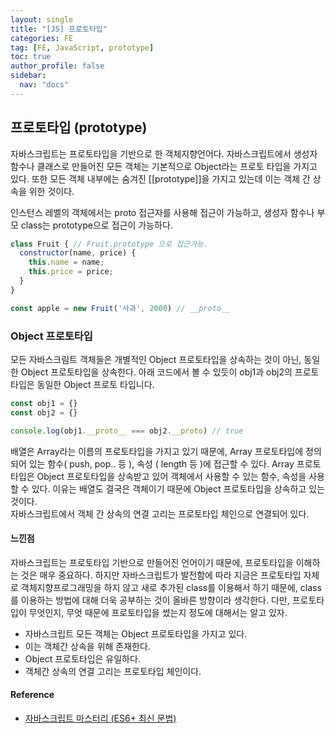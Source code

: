 ```yaml
---
layout: single
title: "[JS] 프로토타입"
categories: FE
tag: [FE, JavaScript, prototype]
toc: true
author_profile: false
sidebar:
  nav: "docs"
---
```


## 프로토타입 (prototype)

자바스크립트는 프로토타입을 기반으로 한 객체지향언어다. 자바스크립트에서 생성자 함수나 클래스로 만들어진 모든 객체는 기본적으로 Object라는 프로토 타입을 가지고 있다. 또한 모든 객체 내부에는 숨겨진 [[prototype]]을 가지고 있는데 이는 객체 간 상속을 위한 것이다.

인스턴스 레벨의 객체에서는 proto 접근자를 사용해 접근이 가능하고, 생성자 함수나 부모 class는 prototype으로 접근이 가능하다.

```javascript
class Fruit { // Fruit.prototype 으로 접근가능.
  constructor(name, price) {
    this.name = name;
    this.price = price;
  }
}

const apple = new Fruit('사과', 2000) // __proto__ 
```

### Object 프로토타입

모든 자바스크림트 객체들은 개별적인 Object 프로토타입을 상속하는 것이 아닌, 동일한 Object 프로토타입을 상속한다. 아래 코드에서 볼 수 있듯이 obj1과 obj2의 프로토타입은 동일한 Object 프로토 타입니다.

```javascript
const obj1 = {}
const obj2 = {}

console.log(obj1.__proto__ === obj2.__proto) // true
```

배열은 Array라는 이름의 프로토타입을 가지고 있기 때문에, Array 프로토타입에 정의되어 있는 함수( push, pop.. 등 ), 속성 ( length 등 )에 접근할 수 있다. Array 프로토타입은 Object 프로토타입을 상속받고 있어 객체에서 사용할 수 있는 함수, 속성을 사용할 수 있다. 이유는 배열도 결국은 객체이기 때문에 Object 프로토타입을 상속하고 있는 것이다.<br>자바스크립트에서 객체 간 상속의 연결 고리는 프로토타입 체인으로 연결되어 있다.

#### 느낀점

자바스크립트는 프로토타입 기반으로 만들어진 언어이기 때문에, 프로토타입을 이해하는 것은 매우 중요하다. 하지만 자바스크립트가 발전함에 따라 지금은 프로토타입 자체로 객체지향프로그래밍을 하지 않고 새로 추가된 class를 이용해서 하기 때문에, class를 이용하는 방법에 대해 더욱 공부하는 것이 올바른 방향이라 생각한다. 다만, 프로토타입이 무엇인지, 무엇 때문에 프로토타입을 썼는지 정도에 대해서는 알고 있자.

- 자바스크립트 모든 객체는 Object 프로토타입을 가지고 있다.
- 이는 객체간 상속을 위해 존재한다.
- Object 프로토타입은 유일하다.
- 객체간 상속의 연결 고리는 프로토타입 체인이다.

#### Reference

- [자바스크립트 마스터리 (ES6+ 최신 문법)](https://academy.dream-coding.com/courses/javascript)

